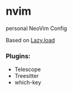 # nvim
personal NeoVim Config

Based on [Lazy.load](https://github.com/folke/lazy.nvim) 

### Plugins:
- Telescope
- Treesitter
- which-key
